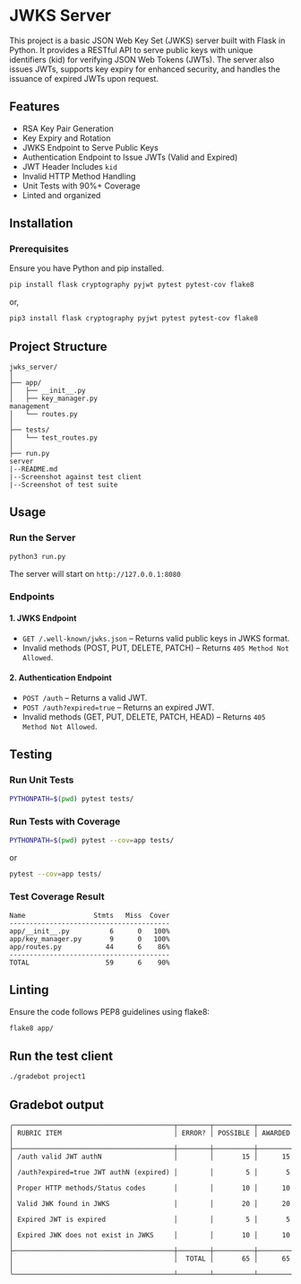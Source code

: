 # JWKS Server

This project is a basic JSON Web Key Set (JWKS) server built with Flask in Python. It provides a RESTful API to serve public keys with unique identifiers (kid) for verifying JSON Web Tokens (JWTs). The server also issues JWTs, supports key expiry for enhanced security, and handles the issuance of expired JWTs upon request.

## Features
- RSA Key Pair Generation
- Key Expiry and Rotation
- JWKS Endpoint to Serve Public Keys
- Authentication Endpoint to Issue JWTs (Valid and Expired)
- JWT Header Includes `kid`
- Invalid HTTP Method Handling
- Unit Tests with 90%+ Coverage
- Linted and organized

## Installation

### Prerequisites
Ensure you have Python and pip installed.

```bash
pip install flask cryptography pyjwt pytest pytest-cov flake8
```
or,
```bash
pip3 install flask cryptography pyjwt pytest pytest-cov flake8
```

## Project Structure
```
jwks_server/
│
├── app/
│   ├── __init__.py        
│   ├── key_manager.py     
management
│   └── routes.py          
│
├── tests/
│   └── test_routes.py     
│
├── run.py                 
server
|--README.md
|--Screenshot against test client 
|--Screenshot of test suite             
```

## Usage

### Run the Server
```bash
python3 run.py
```
The server will start on `http://127.0.0.1:8080`

### Endpoints

#### 1. JWKS Endpoint
- `GET /.well-known/jwks.json` – Returns valid public keys in JWKS format.
- Invalid methods (POST, PUT, DELETE, PATCH) – Returns `405 Method Not Allowed`.

#### 2. Authentication Endpoint
- `POST /auth` – Returns a valid JWT.
- `POST /auth?expired=true` – Returns an expired JWT.
- Invalid methods (GET, PUT, DELETE, PATCH, HEAD) – Returns `405 Method Not Allowed`.

## Testing

### Run Unit Tests
```bash
PYTHONPATH=$(pwd) pytest tests/
```

### Run Tests with Coverage
```bash
PYTHONPATH=$(pwd) pytest --cov=app tests/
```
or 
```bash
pytest --cov=app tests/
```

### Test Coverage Result
```
Name                 Stmts   Miss  Cover
----------------------------------------
app/__init__.py          6      0   100%
app/key_manager.py       9      0   100%
app/routes.py           44      6    86%
----------------------------------------
TOTAL                   59      6    90%
```

## Linting
Ensure the code follows PEP8 guidelines using flake8:
```bash
flake8 app/
```
## Run the test client
```bash
./gradebot project1
```
## Gradebot output
```
╭────────────────────────────────────────┬────────┬──────────┬─────────╮
│ RUBRIC ITEM                            │ ERROR? │ POSSIBLE │ AWARDED │
├────────────────────────────────────────┼────────┼──────────┼─────────┤
│ /auth valid JWT authN                  │        │       15 │      15 │
│ /auth?expired=true JWT authN (expired) │        │        5 │       5 │
│ Proper HTTP methods/Status codes       │        │       10 │      10 │
│ Valid JWK found in JWKS                │        │       20 │      20 │
│ Expired JWT is expired                 │        │        5 │       5 │
│ Expired JWK does not exist in JWKS     │        │       10 │      10 │
├────────────────────────────────────────┼────────┼──────────┼─────────┤
│                                        │  TOTAL │       65 │      65 │
╰────────────────────────────────────────┴────────┴──────────┴─────────╯    
```


